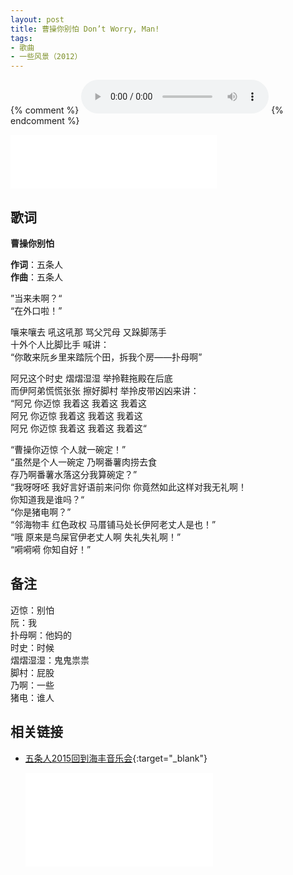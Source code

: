 ```yaml
---
layout: post
title: 曹操你别怕 Don’t Worry, Man!
tags:
- 歌曲
- 一些风景（2012）
---
```


{% comment %}
<audio controls autoplay loop   src="https://sx-sycdn.kuwo.cn/6949eac108a91683855e6d0a58742e64/5f9f5692/resource/n1/52/66/3761447027.mp3">
您的浏览器不支持 audio 标签。
</audio>
{% endcomment %}

<iframe frameborder="no" border="0" marginwidth="0" marginheight="0" width=330 height=86 src="//music.163.com/outchain/player?type=2&id=28587854&auto=1&height=66"></iframe>

## 歌词

**曹操你别怕**

**作词**：五条人  
**作曲**：五条人

”当来未啊？“  
“在外口啦！”

嚷来嚷去 吼这吼那 骂父咒母 又跺脚荡手  
十外个人比脚比手 喊讲：  
“你敢来阮乡里来踏阮个田，拆我个房——扑母啊”

阿兄这个时史 熠熠湿湿 举拎鞋拖殿在后底  
而伊阿弟慌慌张张 擦好脚村 举拎皮带凶凶来讲：  
“阿兄 你迈惊 我着这 我着这 我着这  
阿兄 你迈惊 我着这 我着这 我着这  
阿兄 你迈惊 我着这 我着这 我着这“

“曹操你迈惊 个人就一碗定！”  
“虽然是个人一碗定 乃啊番薯肉捞去食  
存乃啊番薯水落这分我算碗定？”  
“我呀呀呸 我好言好语前来问你 你竟然如此这样对我无礼啊！  
你知道我是谁吗？“  
“你是猪电啊？”  
“邻海物丰 红色政权 马厝铺马处长伊阿老丈人是也！”  
“哦 原来是鸟屎官伊老丈人啊 失礼失礼啊！”  
“嗬嗬嗬 你知自好！”

## 备注

迈惊：别怕  
阮：我  
扑母啊：他妈的  
时史：时候  
熠熠湿湿：鬼鬼祟祟  
脚村：屁股  
乃啊：一些  
猪电：谁人

## 相关链接

- [五条人2015回到海丰音乐会](https://www.bilibili.com/video/BV1qf4y1X7ZU/){:target="_blank"}
  
  <div class="iframe-container"><iframe class="responsive-iframe" src="//player.bilibili.com/player.html?aid=584043799&bvid=BV1qf4y1X7ZU&cid=217333644&page=1" frameborder="no" allowfullscreen="true"></iframe></div>
